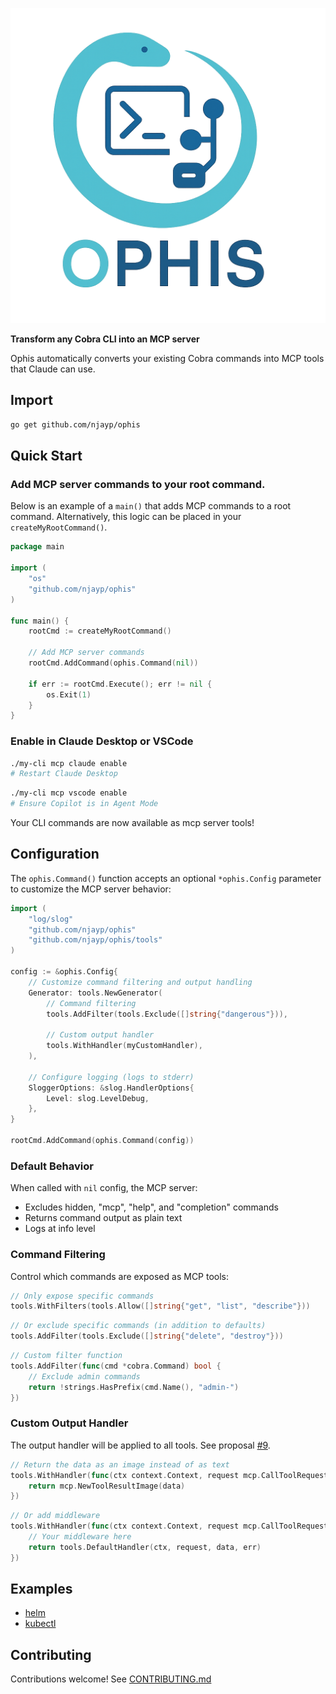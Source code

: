 ![Project Logo](./logo.png)

**Transform any Cobra CLI into an MCP server**

Ophis automatically converts your existing Cobra commands into MCP tools that Claude can use.

## Import

```bash
go get github.com/njayp/ophis
```

## Quick Start

### Add MCP server commands to your root command.

Below is an example of a `main()` that adds MCP commands to a root command. Alternatively, this logic can be placed in your `createMyRootCommand()`.

```go
package main

import (
    "os"
    "github.com/njayp/ophis"
)

func main() {
    rootCmd := createMyRootCommand()
    
    // Add MCP server commands
    rootCmd.AddCommand(ophis.Command(nil))
    
    if err := rootCmd.Execute(); err != nil {
        os.Exit(1)
    }
}
```

### Enable in Claude Desktop or VSCode

```bash
./my-cli mcp claude enable
# Restart Claude Desktop
```

```bash
./my-cli mcp vscode enable
# Ensure Copilot is in Agent Mode
```

Your CLI commands are now available as mcp server tools!

## Configuration

The `ophis.Command()` function accepts an optional `*ophis.Config` parameter to customize the MCP server behavior:

```go
import (
    "log/slog"
    "github.com/njayp/ophis"
    "github.com/njayp/ophis/tools"
)

config := &ophis.Config{
    // Customize command filtering and output handling
    Generator: tools.NewGenerator(
        // Command filtering
        tools.AddFilter(tools.Exclude([]string{"dangerous"})),
        
        // Custom output handler
        tools.WithHandler(myCustomHandler),
    ),
    
    // Configure logging (logs to stderr)
    SloggerOptions: &slog.HandlerOptions{
        Level: slog.LevelDebug,
    },
}

rootCmd.AddCommand(ophis.Command(config))
```

### Default Behavior

When called with `nil` config, the MCP server:
- Excludes hidden, "mcp", "help", and "completion" commands
- Returns command output as plain text
- Logs at info level

### Command Filtering

Control which commands are exposed as MCP tools:

```go
// Only expose specific commands
tools.WithFilters(tools.Allow([]string{"get", "list", "describe"}))
```

```go
// Or exclude specific commands (in addition to defaults)
tools.AddFilter(tools.Exclude([]string{"delete", "destroy"}))
```

```go
// Custom filter function
tools.AddFilter(func(cmd *cobra.Command) bool {
    // Exclude admin commands
    return !strings.HasPrefix(cmd.Name(), "admin-")
})
```

### Custom Output Handler

The output handler will be applied to all tools. See proposal [#9](https://github.com/njayp/ophis/issues/9).

```go
// Return the data as an image instead of as text
tools.WithHandler(func(ctx context.Context, request mcp.CallToolRequest, data []byte, err error) *mcp.CallToolResult {
    return mcp.NewToolResultImage(data)
})
```

```go
// Or add middleware
tools.WithHandler(func(ctx context.Context, request mcp.CallToolRequest, data []byte, err error) *mcp.CallToolResult {
    // Your middleware here
    return tools.DefaultHandler(ctx, request, data, err)
})
```

## Examples

- [helm](https://github.com/njayp/helm)
- [kubectl](https://github.com/njayp/kubectl)

## Contributing

Contributions welcome! See [CONTRIBUTING.md](CONTRIBUTING.md)